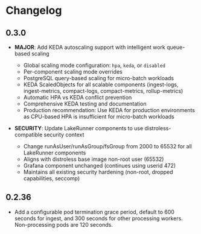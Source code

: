 # Changelog

## 0.3.0

* **MAJOR**: Add KEDA autoscaling support with intelligent work queue-based scaling
  - Global scaling mode configuration: `hpa`, `keda`, or `disabled`
  - Per-component scaling mode overrides
  - PostgreSQL query-based scaling for micro-batch workloads
  - KEDA ScaledObjects for all scalable components (ingest-logs, ingest-metrics, compact-logs, compact-metrics, rollup-metrics)
  - Automatic HPA vs KEDA conflict prevention
  - Comprehensive KEDA testing and documentation
  - Production recommendation: Use KEDA for production environments as CPU-based HPA is insufficient for micro-batch workloads

* **SECURITY**: Update LakeRunner components to use distroless-compatible security context
  - Change runAsUser/runAsGroup/fsGroup from 2000 to 65532 for all LakeRunner components
  - Aligns with distroless base image non-root user (65532)
  - Grafana component unchanged (continues using userid 472)
  - Maintains all existing security hardening (non-root, dropped capabilities, seccomp)

## 0.2.36

* Add a configurable pod termination grace period, default to 600 seconds
  for ingest, and 300 seconds for other processing workers.  Non-processing
  pods are 120 seconds.
